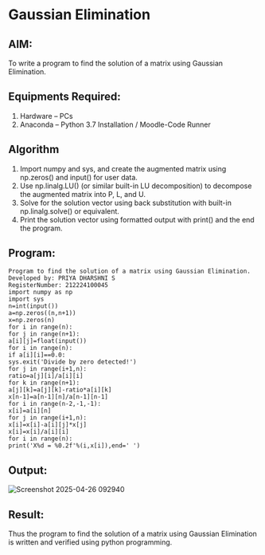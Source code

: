# Gaussian Elimination

## AIM:
To write a program to find the solution of a matrix using Gaussian Elimination.

## Equipments Required:
1. Hardware – PCs
2. Anaconda – Python 3.7 Installation / Moodle-Code Runner

## Algorithm
1. Import numpy and sys, and create the augmented matrix using np.zeros() and
input() for user data.
2. Use np.linalg.LU() (or similar built-in LU decomposition) to decompose the
augmented matrix into P, L, and U.
3. Solve for the solution vector using back substitution with built-in np.linalg.solve() or
equivalent.
4. Print the solution vector using formatted output with print() and the end the
program.


## Program:
```
Program to find the solution of a matrix using Gaussian Elimination.
Developed by: PRIYA DHARSHNI S
RegisterNumber: 212224100045
import numpy as np
import sys
n=int(input())
a=np.zeros((n,n+1))
x=np.zeros(n)
for i in range(n):
for j in range(n+1):
a[i][j]=float(input())
for i in range(n):
if a[i][i]==0.0:
sys.exit('Divide by zero detected!')
for j in range(i+1,n):
ratio=a[j][i]/a[i][i]
for k in range(n+1):
a[j][k]=a[j][k]-ratio*a[i][k]
x[n-1]=a[n-1][n]/a[n-1][n-1]
for i in range(n-2,-1,-1):
x[i]=a[i][n]
for j in range(i+1,n):
x[i]=x[i]-a[i][j]*x[j]
x[i]=x[i]/a[i][i]
for i in range(n):
print('X%d = %0.2f'%(i,x[i]),end=' ')

```

## Output:

![Screenshot 2025-04-26 092940](https://github.com/user-attachments/assets/9b47c08a-1d67-4387-a8bf-9f6ba3ed1303)


## Result:
Thus the program to find the solution of a matrix using Gaussian Elimination is written and verified using python programming.


